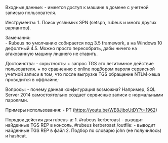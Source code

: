 Входные данные:
	- имеется доступ к машине в домене с учетной записью пользователя.
	
Инструменты:
	1. Поиск уязвимых SPN (setspn, rubeus и много других вариантов).

Замечания:	
	- Rubeus по умолчанию собирается под 3.5 framework, а на Windows 10 дефолтный 4.5. Можно просто пересобрать, дабы ничего на атакованную машину лишнего не ставить.
	
Достоинства:
	- скрытность:
		+ запрос TGS это легитимное действие пользователя.
		+ по сравнению c online подбором пароля сервисной учетной записи в том, что после выгрузке TGS обращение NTLM-хеша проводится в оффлайне;
		
Вопросы:
	- почему данная конфигурация возможна? Например, SQL Server 2014 самостоятельно создает сервисные записи с нормальными паролями.

Примеры использования:
	- PT (https://youtu.be/WE8JjboUtDY?t=1962)
	
Порядок дейстия для rubeus-а:
	1. #rubeus kerberoast - выводит найденные TGS REP в консоль.
	   #rubeus kerberoast /outfile:<outputFilePath> - выводит найденные TGS REP в файл
	2. Подбор по словарю john (не получилось) и hashcat.
	
	
